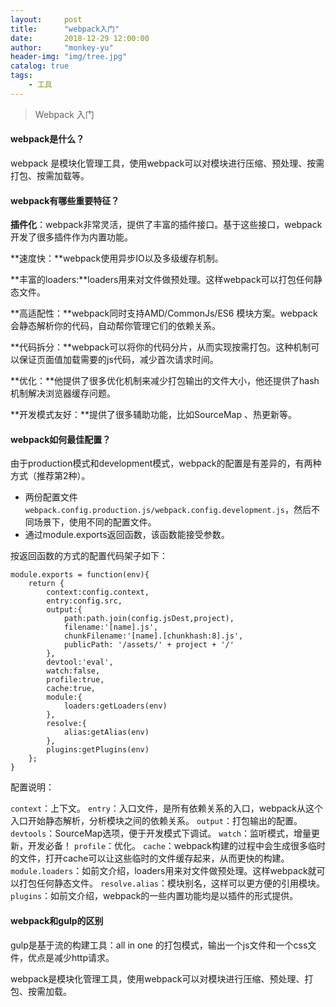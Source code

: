 ```yaml
---
layout:     post
title:      "webpack入门"
date:       2018-12-29 12:00:00
author:     "monkey-yu"
header-img: "img/tree.jpg"
catalog: true
tags:
    - 工具
---
```


> Webpack 入门

#### webpack是什么？

webpack 是模块化管理工具，使用webpack可以对模块进行压缩、预处理、按需打包、按需加载等。

#### webpack有哪些重要特征？

**插件化**：webpack非常灵活，提供了丰富的插件接口。基于这些接口，webpack开发了很多插件作为内置功能。

**速度快：**webpack使用异步IO以及多级缓存机制。

**丰富的loaders:**loaders用来对文件做预处理。这样webpack可以打包任何静态文件。

**高适配性：**webpack同时支持AMD/CommonJs/ES6 模块方案。webpack会静态解析你的代码，自动帮你管理它们的依赖关系。

**代码拆分：**webpack可以将你的代码分片，从而实现按需打包。这种机制可以保证页面值加载需要的js代码，减少首次请求时间。

**优化：**他提供了很多优化机制来减少打包输出的文件大小，他还提供了hash机制解决浏览器缓存问题。

**开发模式友好：**提供了很多辅助功能，比如SourceMap 、热更新等。

#### webpack如何最佳配置？

由于production模式和development模式，webpack的配置是有差异的，有两种方式（推荐第2种）。

- 两份配置文件`webpack.config.production.js/webpack.config.development.js`，然后不同场景下，使用不同的配置文件。
- 通过module.exports返回函数，该函数能接受参数。

按返回函数的方式的配置代码架子如下：

```
module.exports = function(env){
    return {
        context:config.context,
        entry:config.src,
        output:{
            path:path.join(config.jsDest,project),
            filename:'[name].js',
            chunkFilename:'[name].[chunkhash:8].js',
            publicPath: '/assets/' + project + '/'
        },
        devtool:'eval',
        watch:false,
        profile:true,
        cache:true,
        module:{
            loaders:getLoaders(env)
        },
        resolve:{
            alias:getAlias(env)
        },
        plugins:getPlugins(env)
    };
}
```

配置说明：

`context`：上下文。
`entry`：入口文件，是所有依赖关系的入口，webpack从这个入口开始静态解析，分析模块之间的依赖关系。
`output`：打包输出的配置。
`devtools`：SourceMap选项，便于开发模式下调试。
`watch`：监听模式，增量更新，开发必备！
`profile`：优化。
`cache`：webpack构建的过程中会生成很多临时的文件，打开cache可以让这些临时的文件缓存起来，从而更快的构建。
`module.loaders`：如前文介绍，loaders用来对文件做预处理。这样webpack就可以打包任何静态文件。
`resolve.alias`：模块别名，这样可以更方便的引用模块。
`plugins`：如前文介绍，webpack的一些内置功能均是以插件的形式提供。

#### webpack和gulp的区别

gulp是基于流的构建工具：all in one 的打包模式，输出一个js文件和一个css文件，优点是减少http请求。

webpack是模块化管理工具，使用webpack可以对模块进行压缩、预处理、打包、按需加载。





